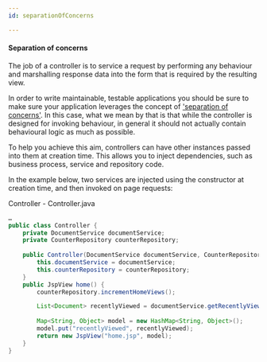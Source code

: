 ```yaml
---
id: separationOfConcerns

---
```


#### Separation of concerns


The job of a controller is to service a request by performing any behaviour and marshalling response data into the form that is required by the resulting view. 

In order to write maintainable, testable applications you should be sure to make sure your application leverages the concept of ['separation of concerns'](http://en.wikipedia.org/wiki/Separation_of_concerns).
In this case, what we mean by that is that while the controller is designed for invoking behaviour, in general it should not actually contain behavioural logic as much as possible.

To help you achieve this aim, controllers can have other instances passed into them at creation time.
This allows you to inject dependencies, such as business process, service and repository code.

In the example below, two services are injected using the constructor at creation time, and then invoked on page requests:

Controller - Controller.java

```java
…
public class Controller {
	private DocumentService documentService;
	private CounterRepository counterRepository;
	
	public Controller(DocumentService documentService, CounterRepository counterRepository){
		this.documentService = documentService;
		this.counterRepository = counterRepository;
	}
	public JspView home() {
		counterRepository.incrementHomeViews();

		List<Document> recentlyViewed = documentService.getRecentlyViewedDocuments()
		
		Map<String, Object> model = new HashMap<String, Object>();
		model.put("recentlyViewed", recentlyViewed);
		return new JspView("home.jsp", model);
	}
}
```


